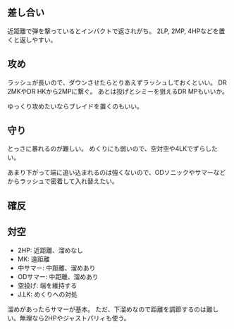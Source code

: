 ## 差し合い

近距離で弾を撃っているとインパクトで返されがち。
2LP, 2MP, 4HPなどを置くと返しやすい。

## 攻め

ラッシュが長いので、ダウンさせたらとりあえずラッシュしておくといい。
DR 2MKやDR HKから2MPに繋ぐ。
あとは投げとシミーを狙えるDR MPもいいか。

ゆっくり攻めたいならブレイドを置くのもいい。

## 守り

とっさに暴れるのが難しい。
めくりにも弱いので、空対空や4LKでずらしたい。

あまり下がって端に追い込まれるのは強くないので、ODソニックやサマーなどからラッシュで密着して入れ替えたい。

## 確反

## 対空

- 2HP: 近距離、溜めなし
- MK: 遠距離
- 中サマー: 中距離、溜めあり
- ODサマー: 中距離、溜めあり
- 空投げ: 端を維持する
- J.LK: めくりへの対処

溜めがあったらサマーが基本。
ただ、下溜めなので距離を調節するのは難しい。無理なら2HPやジャストパリィも使う。
